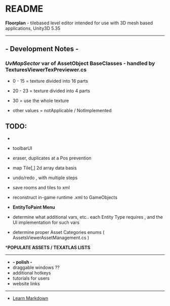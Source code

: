 # README #
**Floorplan** - tilebased level editor intended for use with 3D mesh based applications,  Unity3D 5.35


-----------------------------------
## - Development Notes - ##
### ***UvMapSector*** var of AssetObject BaseClasses - handled by TexturesViewerTexPreviewer.cs ###
* 0 - 15  = texture divided into 16 parts
* 20 - 23 = texture divided into 4 parts
* 30 = use the whole texture

* other values = notApplicable / NotImplemented


## TODO: ##
* 
* toolbarUI
* eraser, duplicates at a Pos prevention
* map Tile[,] 2d array data basis
* undo/redo , with multiple steps

* save rooms and tiles to xml
* reconstruct in-game runtime .xml to GameObjects

* **EntityToPaint Menu**
* determine what additional vars, etc.. each Entity Type requires , and the UI implementation for such vars
* determine proper Asset Categories enums ( AssetsViewerAssetManagement.cs )

***POPULATE ASSETS / TEXATLAS LISTS**

-----------------------------------

* **- polish -**
* draggable windows ??
* additional hotkeys 
* tutorials for users
* website links





-----------------------------------

* [Learn Markdown](https://bitbucket.org/tutorials/markdowndemo)